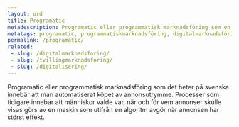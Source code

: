 ```yaml
---
layout: ord
title: Programatic
metadescription: Programatic eller programmatisk marknadsföring som en kan kalla det på svenska innebär att man automatiserat köpet av annonsutrymme.
metatags: programatic, programmatiskmarknadsföring, digitalmarknadsföring
permalink: /programatic/
related:
 - slug: /digitalmarknadsforing/
 - slug: /tvillingmarknadsforing/ 
 - slug: /digitalisering/
---
```


Programatic eller programmatisk marknadsföring som det heter på svenska innebär att man automatiserat köpet av annonsutrymme. Processer som tidigare innebar att människor valde var, när och för vem annonser skulle visas görs av en maskin som utifrån en algoritm avgör när annonsen har störst effekt.